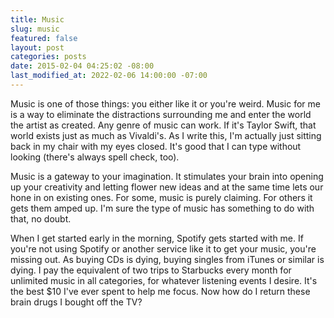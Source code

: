 ```yaml
---
title: Music
slug: music
featured: false
layout: post
categories: posts
date: 2015-02-04 04:25:02 -08:00
last_modified_at: 2022-02-06 14:00:00 -07:00
---
```


Music is one of those things: you either like it or you're weird. Music for me is a way to eliminate the distractions surrounding me and enter the world the artist as created. Any genre of music can work. If it's Taylor Swift, that world exists just as much as Vivaldi's. As I write this, I'm actually just sitting back in my chair with my eyes closed. It's good that I can type without looking (there's always spell check, too).

Music is a gateway to your imagination. It stimulates your brain into opening up your creativity and letting flower new ideas and at the same time lets our hone in on existing ones. For some, music is purely claiming. For others it gets them amped up. I'm sure the type of music has something to do with that, no doubt.

When I get started early in the morning, Spotify gets started with me. If you're not using Spotify or another service like it to get your music, you're missing out. As buying CDs is dying, buying singles from iTunes or similar is dying. I pay the equivalent of two trips to Starbucks every month for unlimited music in all categories, for whatever listening events I desire. It's the best $10 I've ever spent to help me focus. Now how do I return these brain drugs I bought off the TV?

